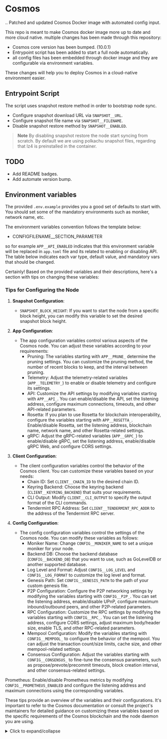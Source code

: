 # Cosmos
..
Patched and updated Cosmos Docker image with automated config input.

This repo is meant to make Cosmos docker image more up to date and more cloud native.
multiple changes has been made through this repository:

   - Cosmos core version has been bumped. (10.0.1)
   - Entrypoint script has been added to start a full node automatically.
   - all config files has been embedded through docker image and they are configurable via environment variables.

These changes will help you to deploy Cosmos in a cloud-native environment easier.

## Entrypoint Script

The script uses snapshot restore method in order to bootstrap node sync.
 - Configure snapshot download URL via `SNAPSHOT__URL`.
 - Configure snapshot file name via `SNAPSHOT__FILENAME`.
 - Disable snapshot restore method by `SNAPSHOT__ENABLED`.

>**Note**
> By disabling snapshot restore the node start syncing from scratch.
> By default we are using polkachu snapshot files, regarding that lz4 is preinstalled in the container.

## TODO
 - Add README badges.
 - Add automate version bump.


## Environment variables

The provided `.env.example` provides you a good set of defaults to start with. You should set some of the mandatory environments such as moniker, network name, etc.

The environment variables convention follows the template below:
 - CONFIGFILENAME__SECTION_PARAMETER

so for example `APP__API_ENABLED` indicates that this environment variable will be replaced in `app.toml` file and its related to enabling or disabling API. The table below indicates each var type, default value, and mandatory vars that should be changed.

Certainly! Based on the provided variables and their descriptions, here's a section with tips on changing these variables:

### Tips for Configuring the Node

1. **Snapshot Configuration**:
   - `SNAPSHOT_BLOCK_HEIGHT`: If you want to start the node from a specific block height, you can modify this variable to set the desired snapshot block height.

2. **App Configuration**:
   - The app configuration variables control various aspects of the Cosmos node. You can adjust these variables according to your requirements:
     - Pruning: The variables starting with `APP__PRUNE_` determine the pruning settings. You can customize the pruning method, the number of recent blocks to keep, and the interval between pruning.
     - Telemetry: Adjust the telemetry-related variables (`APP__TELEMETRY_`) to enable or disable telemetry and configure its settings.
     - API: Customize the API settings by modifying variables starting with `APP__API_`. You can enable/disable the API, set the listening address, configure maximum connections, timeouts, and other API-related parameters.
     - Rosetta: If you plan to use Rosetta for blockchain interoperability, configure the variables starting with `APP__ROSETTA_`. Enable/disable Rosetta, set the listening address, blockchain name, network name, and other Rosetta-related settings.
     - gRPC: Adjust the gRPC-related variables (`APP__GRPC_`) to enable/disable gRPC, set the listening address, enable/disable gRPC Web, and configure CORS settings.

3. **Client Configuration**:
   - The client configuration variables control the behavior of the Cosmos client. You can customize these variables based on your needs:
     - Chain ID: Set `CLIENT__CHAIN_ID` to the desired chain ID.
     - Keyring Backend: Choose the keyring backend (`CLIENT__KEYRING_BACKEND`) that suits your requirements.
     - CLI Output: Modify `CLIENT__CLI_OUTPUT` to specify the output format of the CLI commands.
     - Tendermint RPC Address: Set `CLIENT__TENDERMINT_RPC_ADDR` to the address of the Tendermint RPC server.

4. **Config Configuration**:
   - The config configuration variables control the settings of the Cosmos node. You can modify these variables as follows:
     - Moniker Name: Change `CONFIG__MONIKER_NAME` to set a unique moniker for your node.
     - Backend DB: Choose the backend database (`CONFIG__BACKEND_DB`) that you want to use, such as GoLevelDB or another supported database.
     - Log Level and Format: Adjust `CONFIG__LOG_LEVEL` and `CONFIG__LOG_FORMAT` to customize the log level and format.
     - Genesis Path: Set `CONFIG__GENESIS_PATH` to the path of your custom genesis file.
     - P2P Configuration: Configure the P2P networking settings by modifying the variables starting with `CONFIG__P2P_`. You can set the listening address, enable/disable UPnP, configure maximum inbound/outbound peers, and other P2P-related parameters.
     - RPC Configuration: Customize the RPC settings by modifying the variables starting with `CONFIG__RPC_`. You can set the listening address, configure CORS settings, adjust maximum body/header size, enable TLS, and other RPC-related parameters.
     - Mempool Configuration: Modify the variables starting with `CONFIG__MEMPOOL_` to configure the behavior of the mempool. You can adjust the transaction count/size limits, cache size, and other mempool-related settings.
     - Consensus Configuration: Adjust the variables starting with `CONFIG__CONSENSUS_` to fine-tune the consensus parameters, such as propose/prevote/precommit timeouts, block creation interval, and other consensus-related settings.


 Prometheus: Enable/disable Prometheus metrics by modifying `CONFIG__PROMETHEUS_ENABLED` and configure the listening address and maximum connections using the corresponding variables.

These tips provide an overview of the variables and their configurations. It's important to refer to the Cosmos documentation or consult the project's maintainers for detailed guidance on customizing these variables based on the specific requirements of the Cosmos blockchain and the node daemon you are using.

<details>
    <summary>Click to expand/collapse</summary>

## Snapshot
| Variable                   | Description                           | Default Value  |
|----------------------------|---------------------------------------|----------------|
| SNAPSHOT_BLOCK_HEIGHT      | Snapshot block height                  | 13419357       |

## App
| Variable                   | Description                           | Default Value  |
|----------------------------|---------------------------------------|----------------|
| APP__MIN_GAS_PRICE         | Minimum gas price                      | "0.0025uatom"  |
| APP__PRUNE_METHOD          | Prune method                           | "custom"       |
| APP__PRUNE_KEEP_RECENT     | Number of recent blocks to keep        | "100"          |
| APP__PRUNE_KEEP_EVERY      | Number of blocks to keep in between    | "0"            |
| APP__PRUNE_INTERVAL        | Prune interval in blocks               | "10"           |
| APP__HALT_HEIGHT           | Halt height                            | 0              |
| APP__HALT_TIME             | Halt time (in seconds)                 | 0              |
| APP__MIN_RETAIN_BLOCKS     | Minimum retained blocks                | 0              |
| APP__INTER_BLOCK_CACHE     | Inter-block cache                      | true           |
| APP__INDEX_EVENTS          | Index events                           | []             |
| APP__IAVL_CACHE_SIZE       | IAVL cache size                        | 781250         |
| APP__TELEMETRY_KEY_PREFIX  | Telemetry key prefix                   | ""             |
| APP__TELEMETRY_ENABLED     | Telemetry enabled                      | false          |
| APP__TELEMETRY_HOSTNAME_ENABLED     | Telemetry hostname enabled     | false          |
| APP__TELEMETRY_HOSTNAME__LABEL_ENABLED     | Telemetry hostname label enabled     | false          |
| APP__TELEMETRY_SERVICE_LABEL_ENABLED     | Telemetry service label enabled     | false          |
| APP__TELEMETRY_PROMETHEUS_RET_TIME     | Telemetry Prometheus retention time     | 0          |
| APP__TELEMETRY_GLOBAL_LABEL     | Telemetry global label     | []          |
| APP__API_ENABLED           | API enabled                            | true           |
| APP__API_SWAGGER_ENABLED   | API Swagger enabled                    | true           |
| APP__API_LADDR             | API listening address                   | "tcp://0.0.0.0:1317"  |
| APP__API_MAX_CONN          | API maximum connections                | 1000           |
| APP__API_RPC_R_TIMEOUT     | API RPC read timeout                    | 10             |
| APP__API_RPC_W_TIMEOUT     | API RPC write timeout                   | 0              |
| APP__API_RPC_MAX_BODYSIZE  | API RPC maximum body size               | 1000000        |
| APP__API_UNSAFE_CORES_ENABLED | Unsafe cores enabled                 | true           |
| APP__ROSETTA_ENBALED       | Rosetta enabled                        | false          |
| APP__ROSETTA_LADDR         | Rosetta listening address               | ":8080"        |
| APP__ROSETTA_BLOCKCHAIN_NAME | Rosetta blockchain name                | "app"          |
| APP__ROSETTA_NETWORK_NAME  | Rosetta network name                    | "network"      |
| APP__ROSETTA_RETRY_COUNT   | Rosetta retry count                     | 3              |
| APP__ROSETTA_OFFLINE_ENABLED   | Rosetta offline enabled             | false          |
| APP__GRPC_ENABLED          | gRPC enabled                           | true           |
| APP__GRPC_LADDR            | gRPC listening address                  | "0.0.0.0:9090" |
| APP__GRPC_WEB_ENABLED      | gRPC web enabled                       | true           |
| APP__GRPC_WEB_LADDR        | gRPC web listening address              | "0.0.0.0:9091" |
| APP__GRPC_WEB_UNSAFE_CORS_ENABLED | gRPC web unsafe CORS enabled     | true           |
| APP__STATESYNC_INTERVAL    | Statesync interval                      | 0              |
| APP__STATESYNC_KEEP_RECENT | Statesync keep recent                   | 0              |
| APP__WASM_QUERY_GAS_LIMIT  | Wasm query gas limit                    | 300000         |
| APP__WASM_WASMVM_CACHE     | WasmVM cache size                       | 0              |

## Client
| Variable                   | Description                           | Default Value  |
|----------------------------|---------------------------------------|----------------|
| CLIENT__CHAIN_ID           | Chain ID                              | "cosmoshub-4" |
| CLIENT__KEYRING_BACKEND    | Keyring backend                        | "os"           |
| CLIENT__CLI_OUTPUT         | CLI output format                      | "json"         |
| CLIENT__TENDERMINT_RPC_ADDR | Tendermint RPC address                 | "tcp://localhost:26657" |
| CLIENT__BROADCAST_MODE     | Broadcast mode                         | "sync"         |

## Config
| Variable                   | Description                           | Default Value  |
|----------------------------|---------------------------------------|----------------|
| CONFIG__ABCI_LADDR         | ABCI listening address                 | "tcp://127.0.0.1:26658" |
| CONFIG__MONIKER_NAME       | Moniker name                           | "Chainroot OSS" |
| CONFIG__FAST_SYNC_ENABLED  | Fast sync enabled                      | true           |
| CONFIG__BACKEND_DB         | Backend database                       | "goleveldb"    |
| CONFIG__DB_DIR             | Database directory                     | "data"         |
| CONFIG__LOG_LEVEL          | Log level                              | "info"         |
| CONFIG__LOG_FORMAT         | Log format                             | "plain"        |
| CONFIG__GENESIS_PATH       | Genesis file path                      | "config/genesis.json" |
| CONFIG__PRIV_KEY_PATH      | Private key file path                   | "config/priv_validator_key.json" |
| CONFIG__STATE_PATH         | State file path                        | "data/priv_validator_state.json" |
| CONFIG__LADDR              | Listening address                      | ""             |
| CONFIG__NODE_KEY_PATH      | Node key file path                      | "config/node_key.json" |
| CONFIG__ABCI_CONNECT_METHOD | ABCI connection method                 | "socket"       |
| CONFIG__FILTER_PEERS       | Filter peers                           | false          |
| CONFIG__RPC_LADDR          | RPC listening address                   | "tcp://0.0.0.0:26657" |
| CONFIG__RPC_CORS_ALLOWED_ORIGINS | Allowed RPC CORS origins           | []             |
| CONFIG__RPC_CORS_ALLOWED_METHODS | Allowed RPC CORS methods           | [ "HEAD", "GET", "POST" ] |
| CONFIG__RPC_CORS_ALLOWED_HEADERS | Allowed RPC CORS headers           | ["Origin", "Accept", "Content-Type", "X-Requested-With", "X-Server-Time" ] |
| CONFIG__GRPC_LADDR         | gRPC listening address                  | ""             |
| CONFIG__GRPC_MAX_CONN      | Maximum gRPC connections               | 900            |
| CONFIG__RPC_UNSAFE_COMMAND_ENABLED | Unsafe RPC commands enabled     | false          |
| CONFIG__RPC_CONCURRENT_TOTAL_CONN | RPC concurrent total connections | 900            |
| CONFIG__RPC_MAX_UNIQUE_CLIENT_ID | Maximum unique client IDs         | 100            |
| CONFIG__RPC_MAX_SUBSCRIBE_PER_CLIENT | Maximum subscriptions per client | 5              |
| CONFIG__RPC_EXP_SUBSCRIBE_BUFFER_SIZE | Expanded subscription buffer size | 200        |
| CONFIG__RPC_EXP_WS_BUFFER_SIZE | Expanded WebSocket buffer size       | 200            |
| CONFIG__RPC_EXP_CLOSE_SLW_CLIENT | Expanded slow client closing      | false          |
| CONFIG__RPC_BROADCAST_TIMEOUT | RPC broadcast timeout                | "30s"          |
| CONFIG__RPC_MAX_BODY_SIZE  | Maximum RPC body size                  | 1000000        |
| CONFIG__RPC_MAX_HEADER_SIZE | Maximum RPC header size                | 1048576        |
| CONFIG__RPC_TLS_CERT_FILE  | RPC TLS certificate file               | ""             |
| CONFIG__RPC_TLS_KEY_FILE   | RPC TLS key file                        | ""             |
| CONFIG__RPC_PPROF_LADDR    | RPC pprof listening address             | "localhost:6060" |
| CONFIG__P2P_LADDR          | P2P listening address                   | "tcp://0.0.0.0:26656" |
| CONFIG__P2P_EXT_ADDR       | P2P external address                    | ""             |
| CONFIG__P2P_SEEDS          | P2P seeds (addresses)                   | ""             |
| CONFIG__P2P_PSEEDS         | P2P persistent seeds (addresses)        | ""             |
| CONFIG__P2P_UPNP_ENABLED   | P2P UPnP enabled                        | false          |
| CONFIG__P2P_ADDR_BOOK_PATH | P2P address book file path              | "config/addrbook.json" |
| CONFIG__P2P_ADDR_BOOK_STRICT_ENABLED | P2P strict address book enabled | true   |
| CONFIG__P2P_MAX_INBOUND_PEERS | Maximum inbound peers                | 40             |
| CONFIG__P2P_MAX_OUTBOUND_PEERS | Maximum outbound peers              | 10             |
| CONFIG__P2P_UNCOND_PEERS   | Unconditional peers (addresses)         | ""             |
| CONFIG__P2P_MAX_DIAL_PPEERS | Maximum dial peers per second          | "0s"           |
| CONFIG__P2P_FLUSH_TIMEOUT  | P2P flush timeout                      | "100ms"        |
| CONFIG__P2P_MAX_PAYLOAD_SIZE | Maximum P2P payload size              | 1024           |
| CONFIG__P2P_SENDRATE       | P2P send rate (bytes/sec)               | 5120000        |
| CONFIG__P2P_RCVRATE        | P2P receive rate (bytes/sec)            | 5120000        |
| CONFIG__P2P_PEX_ENABLED    | P2P peer exchange enabled               | true           |
| CONFIG__P2P_SEED_MODE_ENABLED | P2P seed mode enabled                | false          |
| CONFIG__P2P_PRIV_PEERS     | P2P private peers (addresses)           | ""             |
| CONFIG__P2P_ALLOW_DUP_IP   | P2P allow duplicate IPs                 | false          |
| CONFIG__P2P_HANDSHAKE_TIMEOUT | P2P handshake timeout                | "20s"          |
| CONFIG__P2P_DIAL_TIMEOUT   | P2P dial timeout                        | "3s"           |
| CONFIG__MEMPOOL_VERSION    | Mempool version                        | "v0"           |
| CONFIG__MEMPOOL_RECHECK    | Mempool recheck enabled                 | true           |
| CONFIG__MEMPOOL_BROADCAST_ENABLED | Mempool broadcast enabled         | true           |
| CONFIG__MEMPOOL_WAL_DIR    | Mempool WAL directory                   | ""             |
| CONFIG__MEMPOOL_TX_MAX_COUNT | Mempool maximum transaction count     | 5000           |
| CONFIG__MEMPOOL_TX_MAX_SIZE | Mempool maximum transaction size        | 1073741824     |
| CONFIG__MEMPOOL_CACHE_SIZE | Mempool cache size                      | 10000          |
| CONFIG__MEMPOOL_TX_INVALID_CACHE_ENABLED | Mempool invalid transaction cache enabled | false |
| CONFIG__MEMPOOL_TX_SINGLE_SIZE | Mempool transaction single size      | 1048576        |
| CONFIG__MEMPOOL_TX_BATCH_SIZE | Mempool transaction batch size        | 0              |
| CONFIG__MEMPOOL_TX_TTL_TIME | Mempool transaction TTL time            | "0s"           |
| CONFIG__MEMPOOL_TX_TTL_BLOCKS | Mempool transaction TTL blocks        | 0              |
| CONFIG__STATESYNC_ENABLED  | Statesync enabled                       | false          |
| CONFIG__STATESYNC_RPC_SERVERS | Statesync RPC servers                 | ""             |
| CONFIG__STATESYNC_TRUST_HEIGHT | Statesync trusted height              | 0              |
| CONFIG__STATESYNC_TRUST_HASH | Statesync trusted hash                  | ""             |
| CONFIG__STATESYNC_TRUST_PERIOD | Statesync trusted period              | "168h0m0s"     |
| CONFIG__STATESYNC_DISCOVERY_TIME | Statesync discovery time            | "15s"          |
| CONFIG__STATESYNC_TEMP_DIR | Statesync temporary directory           | ""             |
| CONFIG__STATESYNC_CHUNK_TIMEOUT | Statesync chunk timeout              | "10s"          |
| CONFIG__STATESYNC_CHUNK_FETCH_COUNT | Statesync chunk fetch count       | "4"            |
| CONFIG__FSYNC_VERSION      | Fsync version                          | "v0"           |
| CONFIG__CONSENSUS_WAL_PATH | Consensus WAL path                      | "data/cs.wal/wal" |
| CONFIG__CONSENSUS_PROPOSE_TIMEOUT | Consensus propose timeout          | "3s"           |
| CONFIG__CONSENSUS_PROPOSE_DELTA | Consensus propose delta              | "500ms"        |
| CONFIG__CONSENSUS_PREVOTE_TIMEOUT | Consensus prevote timeout          | "1s"           |
| CONFIG__CONSENSUS_PREVOTE_DELTA | Consensus prevote delta              | "500ms"        |
| CONFIG__CONSENSUS_PRECOMMIT_TIMEOUT | Consensus precommit timeout      | "1s"           |
| CONFIG__CONSENSUS_PRECOMMIT_DELTA | Consensus precommit delta          | "500ms"        |
| CONFIG__CONSENSUS_COMMIT_TIMEOUT | Consensus commit timeout            | "5s"           |
| CONFIG__CONSENSUS_DSIGN_CHECK_HEIGHT | Consensus dsign check height     | 0              |
| CONFIG__CONSENSUS_COMMIT_SKIP_TIMEOUT | Consensus commit skip timeout    | false          |
| CONFIG__CONSENSUS_BLOCK_CREATE_EMPTY_ENABLED | Consensus block create empty enabled | true |
| CONFIG__CONSENSUS_BLOCK_CREATE_EMPTY_INTERVAL | Consensus block create empty interval | "0s" |
| CONFIG__CONSENSUS_PEER_GOSSIP_SLEEP | Consensus peer gossip sleep        | "100ms"        |
| CONFIG__CONSENSUS_PEER_QUERY_SLEEP | Consensus peer query sleep          | "2s"           |
| CONFIG__CONSENSUS_ABCI_DISCARD_RESPONSE_ENABLED | Consensus ABCI discard response enabled | false |
| CONFIG__INDEXER_TYPE        | Indexer type                          | "null"         |
| CONFIG__INDEXER_PSQL_CONN   | Indexer PostgreSQL connection string  | ""             |
| CONFIG__PROMETHEUS_ENABLED | Prometheus enabled                     | false          |
| CONFIG_PROMETHEUS_LADDR    | Prometheus listening address           | ":26660"       |
| CONFIG__PROMETHEUS_MAX_CONN | Prometheus maximum connections        | 3              |
| CONFIG__PROMETHEUS_NAMESPACE | Prometheus namespace                  | "tendermint"   |

</details>